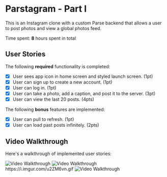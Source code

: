 # Parstagram - Part I

This is an Instagram clone with a custom Parse backend that allows a user to post photos and view a global photos feed.

Time spent: **8** hours spent in total

## User Stories

The following **required** functionality is completed:

- [x] User sees app icon in home screen and styled launch screen. (1pt)
- [x] User can sign up to create a new account. (1pt)
- [x] User can log in. (1pt)
- [x] User can take a photo, add a caption, and post it to the server. (3pt)
- [x] User can view the last 20 posts. (4pts)

The following **bonus** features are implemented:

- [x] User can pull to refresh. (1pt)
- [x] User can load past posts infinitely. (2pts)

## Video Walkthrough

Here's a walkthrough of implemented user stories:

<img src='https://i.imgur.com/uFOW2kP.gif' title='Video Walkthrough' width='' alt='Video Walkthrough' />
<img src='https://i.imgur.com/u2ZM6vn.gif' title='Video Walkthrough' width='' alt='Video Walkthrough' />
https://i.imgur.com/u2ZM6vn.gif
<img src='https://i.imgur.com/VV0IX9c.gif' title='Video Walkthrough' width='' alt='Video Walkthrough' />

